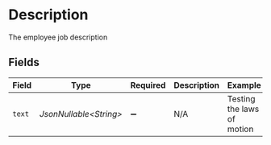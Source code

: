 # Description

The employee job description


## Fields

| Field                      | Type                       | Required                   | Description                | Example                    |
| -------------------------- | -------------------------- | -------------------------- | -------------------------- | -------------------------- |
| `text`                     | *JsonNullable\<String>*    | :heavy_minus_sign:         | N/A                        | Testing the laws of motion |